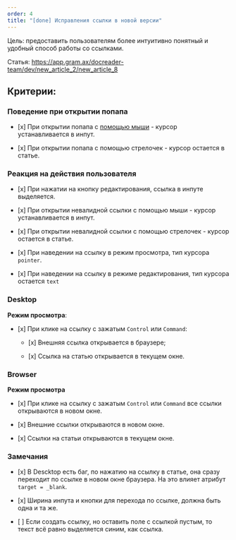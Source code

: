 ```yaml
---
order: 4
title: "[done] Исправления ссылки в новой версии"
---
```


Цель: предоставить пользователям более интуитивно понятный и удобный способ работы со ссылками.

Статья: https://app.gram.ax/docreader-team/dev/new_article_2/new_article_8 

## Критерии:



### Поведение при открытии попапа

-  \[x\] При открытии попапа с [помощью мыши](/) - курсор устанавливается в инпут.

-  \[x\] При открытии попапа с помощью стрелочек - курсор остается в статье.

### Реакция на действия пользователя

-  \[x\] При нажатии на кнопку редактирования, ссылка в инпуте выделяется.

-  \[x\] При открытии невалидной ссылки с помощью мыши - курсор устанавливается в инпут.

-  \[x\] При открытии невалидной ссылки с помощью стрелочек - курсор остается в статье.

-  \[x\] При наведении на ссылку в режим просмотра, тип курсора `pointer`.

-  \[x\] При наведении  на ссылку в режиме редактирования, тип курсора остается `text`



### Desktop

**Режим просмотра**:

-  \[x\] При клике на ссылку с зажатым `Control` или `Command`:

   -  \[x\] Внешняя ссылка открывается в браузере;

   -  \[x\] Cсылка на статью открывается в текущем окне.

### Browser

**Режим просмотра**

-  \[x\] При клике на ссылку с зажатым `Control` или `Command` все ссылки открываются в новом окне.

-  \[x\] Внешние ссылки открываются в новом окне.

-  \[x\] Ссылки на статьи открываются в текущем окне.

### Замечания

-  \[x\] В Descktop есть баг, по нажатию на ссылку в статье, она сразу переходит по ссылке в новом окне браузера. На это влияет атрибут `target = _blank`.

-  \[x\] Ширина инпута и кнопки для перехода по ссылке, должна быть одна и та же.

-  \[ \] Если создать ссылку, но оставить поле с ссылкой пустым, то текст всё равно выделяется синим, как ссылка.
